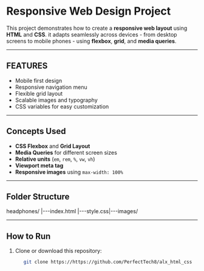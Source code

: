 # Responsive Web Design Project

This project demonstrates how to create a **responsive web layout** using **HTML** and **CSS**.
it adapts seamlessly across devices - from desktop screens to mobile phones - using **flexbox**, **grid**, and **media queries**.

---

## FEATURES
- Mobile first design
- Responsive navigation menu
- Flexible grid layout
- Scalable images and typography
- CSS variables for easy customization

---

## Concepts Used
- **CSS Flexbox** and **Grid Layout**
- **Media Queries** for different screen sizes
- **Relative units** (`em`, `rem`, `%`, `vw`, `vh`)
- **Viewport meta tag**
- **Responsive images** using `max-width: 100%`

---

## Folder Structure
headphones/ |---index.html |---style.css|---images/

---

## How to Run
1. Clone or download this repository:
   ```bash
      git clone https://https://github.com/PerfectTech8/alx_html_css








